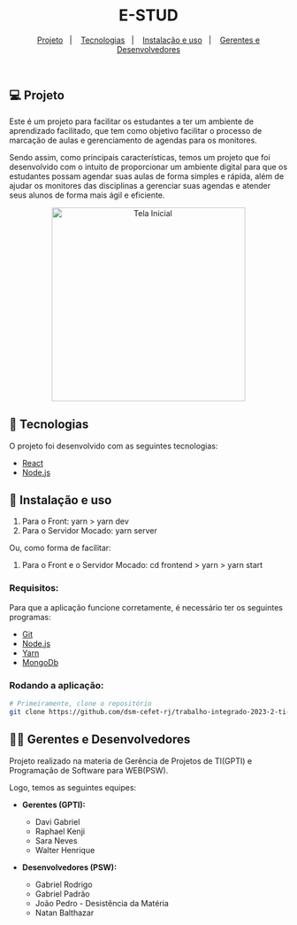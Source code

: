 <h1 align="center">
    E-STUD
</h1>

<p align="center">
  <a href="#-projeto">Projeto</a>&nbsp;&nbsp;&nbsp;|&nbsp;&nbsp;&nbsp;
  <a href="#-tecnologias">Tecnologias</a>&nbsp;&nbsp;&nbsp;|&nbsp;&nbsp;&nbsp;
  <a href="#-instalação-e-uso">Instalação e uso</a>&nbsp;&nbsp;&nbsp;|&nbsp;&nbsp;&nbsp;
  <a href="#-gerentes-e-desenvolvedores">Gerentes e Desenvolvedores</a>
</p>

<br/>

## 💻 Projeto

Este é um projeto para facilitar os estudantes a ter um ambiente de aprendizado facilitado, que tem como objetivo facilitar o processo de marcação de aulas e gerenciamento de agendas para os monitores.

Sendo assim, como principais características, temos um projeto que foi desenvolvido com o intuito de proporcionar um ambiente digital para que os estudantes possam agendar suas aulas de forma simples e rápida, além de ajudar os monitores das disciplinas a gerenciar suas agendas e atender seus alunos de forma mais ágil e eficiente.

<div align="center">
<img alt="Tela Inicial" title="Tela Inicial" src="https://github.com/dsm-cefet-rj/trabalho-integrado-2023-2-ti-2023-2-grupo-6/assets/62712246/55f9c807-c2ce-4bbe-a696-188ce4173b36" height="350px" />
</div>

## 🚀 Tecnologias

O projeto foi desenvolvido com as seguintes tecnologias:

- [React](https://legacy.reactjs.org/docs/getting-started.html)
- [Node.js](https://nodejs.org/)

## 🔧 Instalação e uso

1. Para o Front: yarn > yarn dev
2. Para o Servidor Mocado: yarn server

Ou, como forma de facilitar:

1. Para o Front e o Servidor Mocado: cd frontend > yarn > yarn start

### Requisitos:

Para que a aplicação funcione corretamente, é necessário ter os seguintes programas:

- [Git](https://git-scm.com)
- [Node.js](https://nodejs.org/)
- [Yarn](https://yarnpkg.com/)
- [MongoDb](https://www.mongodb.com/)

### Rodando a aplicação:

```bash
# Primeiramente, clone o repositório
git clone https://github.com/dsm-cefet-rj/trabalho-integrado-2023-2-ti-2023-2-grupo-6.git
```

## 👨‍💻 Gerentes e Desenvolvedores

Projeto realizado na materia de Gerência de Projetos de TI(GPTI) e Programação de Software para WEB(PSW).

Logo, temos as seguintes equipes:

- **Gerentes (GPTI):**

  - Davi Gabriel
  - Raphael Kenji
  - Sara Neves
  - Walter Henrique

- **Desenvolvedores (PSW):**

  - Gabriel Rodrigo
  - Gabriel Padrão
  - João Pedro - Desistência da Matéria
  - Natan Balthazar
